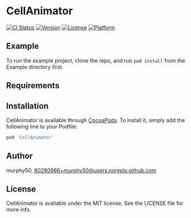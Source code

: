 # CellAnimator

[![CI Status](https://img.shields.io/travis/murphy50/CellAnimator.svg?style=flat)](https://travis-ci.org/murphy50/CellAnimator)
[![Version](https://img.shields.io/cocoapods/v/CellAnimator.svg?style=flat)](https://cocoapods.org/pods/CellAnimator)
[![License](https://img.shields.io/cocoapods/l/CellAnimator.svg?style=flat)](https://cocoapods.org/pods/CellAnimator)
[![Platform](https://img.shields.io/cocoapods/p/CellAnimator.svg?style=flat)](https://cocoapods.org/pods/CellAnimator)

## Example

To run the example project, clone the repo, and run `pod install` from the Example directory first.

## Requirements

## Installation

CellAnimator is available through [CocoaPods](https://cocoapods.org). To install
it, simply add the following line to your Podfile:

```ruby
pod 'CellAnimator'
```

## Author

murphy50, 80280986+murphy50@users.noreply.github.com

## License

CellAnimator is available under the MIT license. See the LICENSE file for more info.
